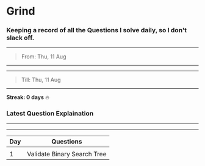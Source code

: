 # Grind

### Keeping a record of all the Questions I solve daily, so I don't slack off.
---
>From:  Thu, 11 Aug
---
---
>Till: Thu, 11 Aug
---

**Streak: 0 days** :fire:

### Latest Question Explaination

---
---


| Day | Questions |
| --- | ----------- |
| | |
| 1 | Validate Binary Search Tree |

